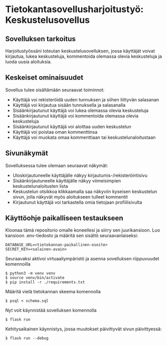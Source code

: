 # Tietokantasovellusharjoitustyö: Keskustelusovellus

## Sovelluksen tarkoitus

Harjoitustyössäni toteutan keskustelusovelluksen, jossa käyttäjät voivat kirjautua, lukea keskusteluja, kommentoida olemassa olevia keskusteluja ja luoda uusia aloituksia.

## Keskeiset ominaisuudet

Sovellus tulee sisältämään seuraavat toiminnot:
* Käyttäjä voi rekisteröidä uuden tunnuksen ja siihen liittyvän salasanan
* Käyttäjä voi kirjautua sisään tunnuksella ja salasanalla
* Sisäänkirjautunut käyttäjä voi lukea olemassa olevia keskusteluja
* Sisäänkirjautunut käyttäjä voi kommentoida olemassa olevia keskusteluja
* Sisäänkirjautunut käyttäjä voi aloittaa uuden keskustelun
* Käyttäjä voi poistaa oman kommenttinsa
* Käyttäjä voi muokata omaa kommenttiaan tai keskustelunaloitustaan

## Sivunäkymät

Sovelluksessa tulee olemaan seuraavat näkymät:
* Uloskirjautuneelle käyttäjälle näkyy kirjautumis-/rekisteröintisivu
* Sisäänkirjautuneelle käyttäjälle näkyy viimeisimpien keskustelunaloitusten lista
* Keskustelun otsikkoa klikkaamalla saa näkyviin kyseisen keskustelun sivun, jolla näkyvät myös aloitukseen tulleet kommentit
* Kirjautunut käyttäjä voi tarkastella omia tietojaan profiilisivulta


## Käyttöohje paikalliseen testaukseen

Kloonaa tämä repositorio omalle koneellesi ja siirry sen juurikansioon. Luo kansioon .env-tiedosto ja määritä sen sisältö seuraavanlaiseksi:

```
DATABASE_URL=<tietokannan-paikallinen-osoite>
SECRET_KEY=<salainen-avain>
```
Seuraavaksi aktivoi virtuaaliympäristö ja asenna sovelluksen riippuvuudet komennoilla
```
$ python3 -m venv venv
$ source venv/bin/activate
$ pip install -r ./requirements.txt
```

Määritä vielä tietokannan skeema komennolla
```
$ psql < schema.sql
```
Nyt voit käynnistää sovelluksen komennolla
```
$ flask run
```
Kehitysaikainen käynnistys, jossa muutokset päivittyvät sivun päivittyessä:
```
$ flask run --debug
```
